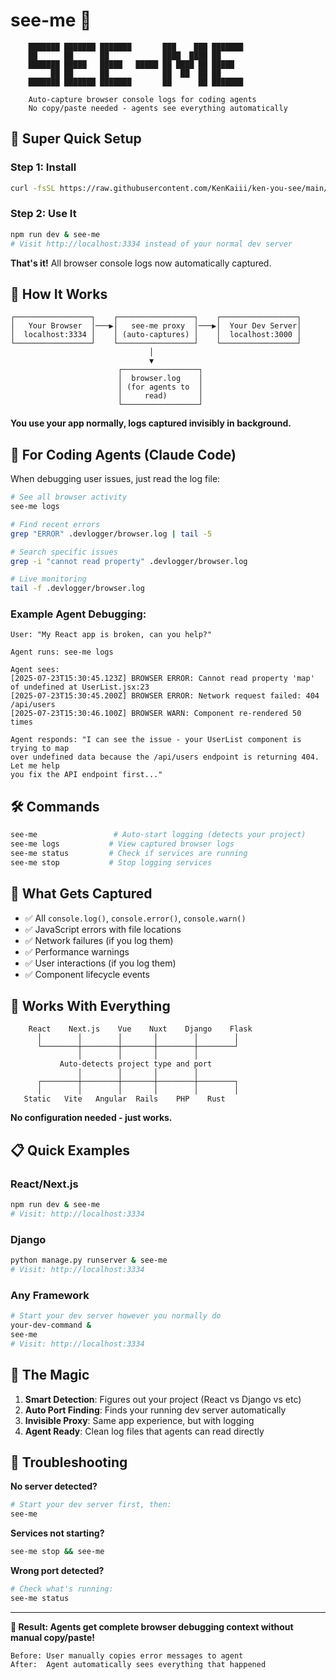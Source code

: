 # see-me 👀

```
    ███████ ███████ ███████       ███    ███ ███████ 
    ██      ██      ██            ████  ████ ██      
    ███████ █████   █████   █████ ██ ████ ██ █████   
         ██ ██      ██            ██  ██  ██ ██      
    ███████ ███████ ███████       ██      ██ ███████ 
    
    Auto-capture browser console logs for coding agents
    No copy/paste needed - agents see everything automatically
```

## 🚀 Super Quick Setup

### Step 1: Install
```bash
curl -fsSL https://raw.githubusercontent.com/KenKaiii/ken-you-see/main/install.sh | bash
```

### Step 2: Use It
```bash
npm run dev & see-me
# Visit http://localhost:3334 instead of your normal dev server
```

**That's it!** All browser console logs now automatically captured.

## 📱 How It Works

```
┌─────────────────┐    ┌─────────────────┐    ┌─────────────────┐
│   Your Browser  │───▶│   see-me proxy  │───▶│  Your Dev Server│
│  localhost:3334 │    │ (auto-captures) │    │  localhost:3000 │
└─────────────────┘    └─────────────────┘    └─────────────────┘
                               │
                               ▼
                        ┌─────────────────┐
                        │  browser.log    │
                        │ (for agents to  │
                        │     read)       │
                        └─────────────────┘
```

**You use your app normally, logs captured invisibly in background.**

## 🤖 For Coding Agents (Claude Code)

When debugging user issues, just read the log file:

```bash
# See all browser activity
see-me logs

# Find recent errors  
grep "ERROR" .devlogger/browser.log | tail -5

# Search specific issues
grep -i "cannot read property" .devlogger/browser.log

# Live monitoring
tail -f .devlogger/browser.log
```

### Example Agent Debugging:
```
User: "My React app is broken, can you help?"

Agent runs: see-me logs

Agent sees:
[2025-07-23T15:30:45.123Z] BROWSER ERROR: Cannot read property 'map' of undefined at UserList.jsx:23
[2025-07-23T15:30:45.200Z] BROWSER ERROR: Network request failed: 404 /api/users
[2025-07-23T15:30:46.100Z] BROWSER WARN: Component re-rendered 50 times

Agent responds: "I can see the issue - your UserList component is trying to map 
over undefined data because the /api/users endpoint is returning 404. Let me help 
you fix the API endpoint first..."
```

## 🛠️ Commands

```bash
see-me                 # Auto-start logging (detects your project)
see-me logs           # View captured browser logs  
see-me status         # Check if services are running
see-me stop           # Stop logging services
```

## 🎯 What Gets Captured

- ✅ All `console.log()`, `console.error()`, `console.warn()`
- ✅ JavaScript errors with file locations
- ✅ Network failures (if you log them)
- ✅ Performance warnings
- ✅ User interactions (if you log them)
- ✅ Component lifecycle events

## 🔧 Works With Everything

```
    React    Next.js    Vue    Nuxt    Django    Flask
      │        │        │       │        │        │
      └────────┼────────┼───────┼────────┼────────┘
               │        │       │        │
           Auto-detects project type and port
               │        │       │        │
      ┌────────┼────────┼───────┼────────┼────────┐
      │        │        │       │        │        │
   Static   Vite   Angular  Rails    PHP    Rust
```

**No configuration needed - just works.**

## 📋 Quick Examples

### React/Next.js
```bash
npm run dev & see-me
# Visit: http://localhost:3334
```

### Django  
```bash
python manage.py runserver & see-me
# Visit: http://localhost:3334
```

### Any Framework
```bash
# Start your dev server however you normally do
your-dev-command &
see-me
# Visit: http://localhost:3334
```

## 🎪 The Magic

1. **Smart Detection**: Figures out your project (React vs Django vs etc)
2. **Auto Port Finding**: Finds your running dev server automatically  
3. **Invisible Proxy**: Same app experience, but with logging
4. **Agent Ready**: Clean log files that agents can read directly

## 🚨 Troubleshooting

**No server detected?**
```bash
# Start your dev server first, then:
see-me
```

**Services not starting?**  
```bash
see-me stop && see-me
```

**Wrong port detected?**
```bash
# Check what's running:
see-me status
```

---

**🎉 Result: Agents get complete browser debugging context without manual copy/paste!**

```
Before: User manually copies error messages to agent
After:  Agent automatically sees everything that happened
```